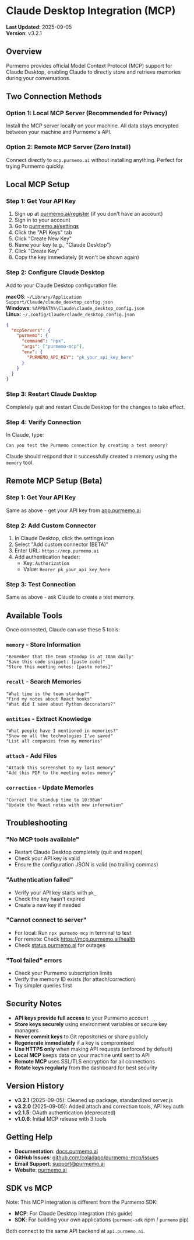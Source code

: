 # Claude Desktop Integration (MCP)

**Last Updated**: 2025-09-05  
**Version**: v3.2.1

## Overview

Purmemo provides official Model Context Protocol (MCP) support for Claude Desktop, enabling Claude to directly store and retrieve memories during your conversations.

## Two Connection Methods

### Option 1: Local MCP Server (Recommended for Privacy)
Install the MCP server locally on your machine. All data stays encrypted between your machine and Purmemo's API.

### Option 2: Remote MCP Server (Zero Install)
Connect directly to `mcp.purmemo.ai` without installing anything. Perfect for trying Purmemo quickly.

## Local MCP Setup

### Step 1: Get Your API Key
1. Sign up at [purmemo.ai/register](https://www.purmemo.ai/register) (if you don't have an account)
2. Sign in to your account
3. Go to [purmemo.ai/settings](https://www.purmemo.ai/settings)
4. Click the "API Keys" tab
5. Click "Create New Key"
6. Name your key (e.g., "Claude Desktop")
7. Click "Create Key"
8. Copy the key immediately (it won't be shown again)

### Step 2: Configure Claude Desktop

Add to your Claude Desktop configuration file:

**macOS**: `~/Library/Application Support/Claude/claude_desktop_config.json`  
**Windows**: `%APPDATA%\Claude\claude_desktop_config.json`  
**Linux**: `~/.config/Claude/claude_desktop_config.json`

```json
{
  "mcpServers": {
    "purmemo": {
      "command": "npx",
      "args": ["purmemo-mcp"],
      "env": {
        "PURMEMO_API_KEY": "pk_your_api_key_here"
      }
    }
  }
}
```

### Step 3: Restart Claude Desktop
Completely quit and restart Claude Desktop for the changes to take effect.

### Step 4: Verify Connection
In Claude, type:
```
Can you test the Purmemo connection by creating a test memory?
```

Claude should respond that it successfully created a memory using the `memory` tool.

## Remote MCP Setup (Beta)

### Step 1: Get Your API Key
Same as above - get your API key from [app.purmemo.ai](https://app.purmemo.ai/settings/api-keys)

### Step 2: Add Custom Connector
1. In Claude Desktop, click the settings icon
2. Select "Add custom connector (BETA)"
3. Enter URL: `https://mcp.purmemo.ai`
4. Add authentication header:
   - Key: `Authorization`
   - Value: `Bearer pk_your_api_key_here`

### Step 3: Test Connection
Same as above - ask Claude to create a test memory.

## Available Tools

Once connected, Claude can use these 5 tools:

### `memory` - Store Information
```
"Remember that the team standup is at 10am daily"
"Save this code snippet: [paste code]"
"Store this meeting notes: [paste notes]"
```

### `recall` - Search Memories
```
"What time is the team standup?"
"Find my notes about React hooks"
"What did I save about Python decorators?"
```

### `entities` - Extract Knowledge
```
"What people have I mentioned in memories?"
"Show me all the technologies I've saved"
"List all companies from my memories"
```

### `attach` - Add Files
```
"Attach this screenshot to my last memory"
"Add this PDF to the meeting notes memory"
```

### `correction` - Update Memories
```
"Correct the standup time to 10:30am"
"Update the React notes with new information"
```

## Troubleshooting

### "No MCP tools available"
- Restart Claude Desktop completely (quit and reopen)
- Check your API key is valid
- Ensure the configuration JSON is valid (no trailing commas)

### "Authentication failed"
- Verify your API key starts with `pk_`
- Check the key hasn't expired
- Create a new key if needed

### "Cannot connect to server"
- For local: Run `npx purmemo-mcp` in terminal to test
- For remote: Check https://mcp.purmemo.ai/health
- Check [status.purmemo.ai](https://status.purmemo.ai) for outages

### "Tool failed" errors
- Check your Purmemo subscription limits
- Verify the memory ID exists (for attach/correction)
- Try simpler queries first

## Security Notes

- **API keys provide full access** to your Purmemo account
- **Store keys securely** using environment variables or secure key managers
- **Never commit keys** to Git repositories or share publicly  
- **Regenerate immediately** if a key is compromised
- **Use HTTPS only** when making API requests (enforced by default)
- **Local MCP** keeps data on your machine until sent to API
- **Remote MCP** uses SSL/TLS encryption for all connections
- **Rotate keys regularly** from the dashboard for best security

## Version History

- **v3.2.1** (2025-09-05): Cleaned up package, standardized server.js
- **v3.2.0** (2025-09-05): Added attach and correction tools, API key auth
- **v2.1.5**: OAuth authentication (deprecated)
- **v1.0.6**: Initial MCP release with 3 tools

## Getting Help

- **Documentation**: [docs.purmemo.ai](https://docs.purmemo.ai)
- **GitHub Issues**: [github.com/coladapo/purmemo-mcp/issues](https://github.com/coladapo/purmemo-mcp/issues)
- **Email Support**: support@purmemo.ai
- **Website**: [purmemo.ai](https://purmemo.ai)

## SDK vs MCP

Note: This MCP integration is different from the Purmemo SDK:
- **MCP**: For Claude Desktop integration (this guide)
- **SDK**: For building your own applications (`purmemo-sdk` npm / `purmemo` pip)

Both connect to the same API backend at `api.purmemo.ai`.